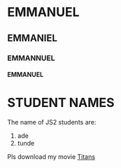 # EMMANUEL
## EMMANIEL
### EMMANNUEL
#### EMMANUEL

# STUDENT NAMES
The name of JS2 students are:
1. ade
2. tunde

Pls download my movie [Titans](https://wwww.microsoft.com)
